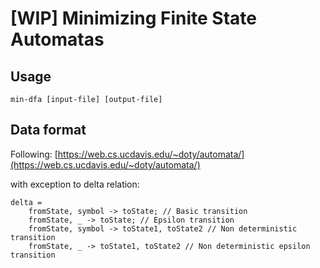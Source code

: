 # [WIP] Minimizing Finite State Automatas

## Usage
`min-dfa [input-file] [output-file]`

## Data format
Following: [https://web.cs.ucdavis.edu/~doty/automata/](https://web.cs.ucdavis.edu/~doty/automata/)

with exception to delta relation:
```dfa
delta = 
    fromState, symbol -> toState; // Basic transition
    fromState, _ -> toState; // Epsilon transition
    fromState, symbol -> toState1, toState2 // Non deterministic transition
    fromState, _ -> toState1, toState2 // Non deterministic epsilon transition
```

## 